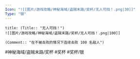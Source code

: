 ```yaml
---
Icon: "![[图片/游戏攻略/神秘海域/盗贼末路/奖杯/无人可挡！.png|30]]"
Type: "银"
---
```

```ad-common-silver-trophy
title: (Title:: "无人可挡！")
![[图片/游戏攻略/神秘海域/盗贼末路/奖杯/无人可挡！.png|100]]

(Comment:: "在不被击败的情况下连续击败 100 名敌人")
```

#神秘海域/盗贼末路/奖杯 #奖杯 #奖杯/银
